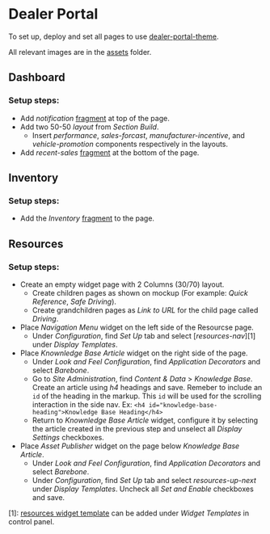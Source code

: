 # Dealer Portal

To set up, deploy and set all pages to use [dealer-portal-theme](/dealer-portal/dealer-portal-theme).

All relevant images are in the [assets](/dealer-portal/assets) folder.

## Dashboard
### Setup steps:
- Add _notification_ [fragment](/dealer-portal/src/dealer-portal-collection/notification) at top of the page.
- Add two 50-50 _layout_ from _Section Build_.
  - Insert _performance_, _sales-forcast_, _manufacturer-incentive_, and _vehicle-promotion_ components respectively in the layouts. 
- Add _recent-sales_ [fragment](/dealer-portal/src/dealer-portal-collection/recent-sales) at the bottom of the page.

## Inventory
### Setup steps:
- Add the _Inventory_ [fragment](/dealer-portal/src/dealer-portal-collection/inventory) to the page.

## Resources
### Setup steps:
- Create an empty widget page with 2 Columns (30/70) layout. 
  - Create children pages as shown on mockup (For example: _Quick Reference_, _Safe Driving_).
  - Create grandchildren pages as _Link to URL_ for the child page called _Driving_.
- Place _Navigation Menu_ widget on the left side of the Resourcse page.
  - Under _Configuration_, find _Set Up_ tab and select [_resources-nav_][1] under _Display Templates_.
- Place _Knownledge Base Article_ widget on the right side of the page. 
  - Under _Look and Feel Configuration_, find _Application Decorators_ and select _Barebone_.
  - Go to _Site Administration_, find _Content & Data_ > _Knowledge Base_. Create an article using _h4_ headings and save. Remeber to include an `id` of the heading in the markup. This `id` will be used for the scrolling interaction in the side nav. Ex: `<h4 id="knowledge-base-heading">Knowledge Base Heading</h4>`
  - Return to _Knownledge Base Article_ widget, configure it by selecting the article created in the previous step and unselect all _Display Settings_ checkboxes.
- Place _Asset Publisher_ widget on the page below _Knowledge Base Article_.
  - Under _Look and Feel Configuration_, find _Application Decorators_ and select _Barebone_.
  - Under _Configuration_, find _Set Up_ tab and select _resources-up-next_ under _Display Templates_. Uncheck all _Set and Enable_ checkboxes and save.


[1]: [resources widget template](/widget-templates) can be added under _Widget Templates_ in control panel. 
